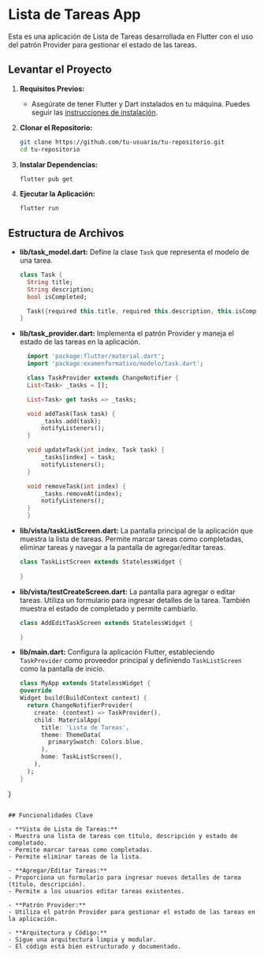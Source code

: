 # Lista de Tareas App

Esta es una aplicación de Lista de Tareas desarrollada en Flutter con el uso del patrón Provider para gestionar el estado de las tareas.

## Levantar el Proyecto

1. **Requisitos Previos:**
   - Asegúrate de tener Flutter y Dart instalados en tu máquina. Puedes seguir las [instrucciones de instalación](https://flutter.dev/docs/get-started/install).

2. **Clonar el Repositorio:**
   ```bash
   git clone https://github.com/tu-usuario/tu-repositorio.git
   cd tu-repositorio
   ```

3. **Instalar Dependencias:**
   ```bash
   flutter pub get
   ```

4. **Ejecutar la Aplicación:**
   ```bash
   flutter run
   ```

## Estructura de Archivos

- **lib/task_model.dart:** Define la clase `Task` que representa el modelo de una tarea.

  ```dart
  class Task {
    String title;
    String description;
    bool isCompleted;

    Task({required this.title, required this.description, this.isCompleted = false});
  }
  ```

- **lib/task_provider.dart:** Implementa el patrón Provider y maneja el estado de las tareas en la aplicación.

  ```dart
    import 'package:flutter/material.dart';
    import 'package:examenformativo/modelo/task.dart';

    class TaskProvider extends ChangeNotifier {
    List<Task> _tasks = [];

    List<Task> get tasks => _tasks;

    void addTask(Task task) {
        _tasks.add(task);
        notifyListeners();
    }

    void updateTask(int index, Task task) {
        _tasks[index] = task;
        notifyListeners();
    }

    void removeTask(int index) {
        _tasks.removeAt(index);
        notifyListeners();
    }
    }

  ```

- **lib/vista/taskListScreen.dart:** La pantalla principal de la aplicación que muestra la lista de tareas. Permite marcar tareas como completadas, eliminar tareas y navegar a la pantalla de agregar/editar tareas.

  ```dart
  class TaskListScreen extends StatelessWidget {
    
  }
  ```

- **lib/vista/testCreateScreen.dart:** La pantalla para agregar o editar tareas. Utiliza un formulario para ingresar detalles de la tarea. También muestra el estado de completado y permite cambiarlo.

    ```dart
    class AddEditTaskScreen extends StatelessWidget {
    
    }

    ```

- **lib/main.dart:** Configura la aplicación Flutter, estableciendo `TaskProvider` como proveedor principal y definiendo `TaskListScreen` como la pantalla de inicio.

  ```dart
  class MyApp extends StatelessWidget {
  @override
  Widget build(BuildContext context) {
    return ChangeNotifierProvider(
      create: (context) => TaskProvider(),
      child: MaterialApp(
        title: 'Lista de Tareas',
        theme: ThemeData(
          primarySwatch: Colors.blue,
        ),
        home: TaskListScreen(),
      ),
    );
  }
}
  ```

## Funcionalidades Clave

- **Vista de Lista de Tareas:**
  - Muestra una lista de tareas con título, descripción y estado de completado.
  - Permite marcar tareas como completadas.
  - Permite eliminar tareas de la lista.

- **Agregar/Editar Tareas:**
  - Proporciona un formulario para ingresar nuevos detalles de tarea (título, descripción).
  - Permite a los usuarios editar tareas existentes.

- **Patrón Provider:**
  - Utiliza el patrón Provider para gestionar el estado de las tareas en la aplicación.

- **Arquitectura y Código:**
  - Sigue una arquitectura limpia y modular.
  - El código está bien estructurado y documentado.




